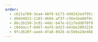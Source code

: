 ```yaml
---
order:
  - c621a709-3ea4-40f9-b173-d49242e4f95c
  - d60d4022-1103-4604-af3f-c56e1be08f9c
  - 86c2b150-3c01-448c-b47e-b11fedd8f0f9
  - c04daccf-8467-4afd-bd23-6416e2003229
  - 9fc3620f-aae4-4fa8-8926-4c5b9a2de46b
---
```

